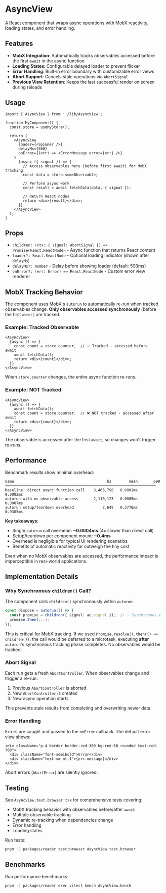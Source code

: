 # AsyncView

A React component that wraps async operations with MobX reactivity, loading states, and error handling.

## Features

- **MobX Integration**: Automatically tracks observables accessed before the first `await` in the async function
- **Loading States**: Configurable delayed loader to prevent flicker
- **Error Handling**: Built-in error boundary with customizable error views
- **Abort Support**: Cancels stale operations via `AbortSignal`
- **Previous View Retention**: Keeps the last successful render on screen during reloads

## Usage

```tsx
import { AsyncView } from './lib/AsyncView';

function MyComponent() {
  const store = useMyStore();

  return (
    <AsyncView
      loader={<Spinner />}
      delayMs={500}
      onError={(err) => <ErrorMessage error={err} />}
    >
      {async ({ signal }) => {
        // Access observables here (before first await) for MobX tracking
        const data = store.someObservable;

        // Perform async work
        const result = await fetchData(data, { signal });

        // Return React nodes
        return <div>{result}</div>;
      }}
    </AsyncView>
  );
}
```

## Props

- `children: (ctx: { signal: AbortSignal }) => Promise<React.ReactNode>` - Async function that returns React content
- `loader?: React.ReactNode` - Optional loading indicator (shown after `delayMs`)
- `delayMs?: number` - Delay before showing loader (default: 500ms)
- `onError?: (err: Error) => React.ReactNode` - Custom error view renderer

## MobX Tracking Behavior

The component uses MobX's `autorun` to automatically re-run when tracked observables change. **Only observables accessed synchronously** (before the first `await`) are tracked.

### Example: Tracked Observable

```tsx
<AsyncView>
  {async () => {
    const count = store.counter;  // ✅ Tracked - accessed before await
    await fetchData();
    return <div>{count}</div>;
  }}
</AsyncView>
```

When `store.counter` changes, the entire async function re-runs.

### Example: NOT Tracked

```tsx
<AsyncView>
  {async () => {
    await fetchData();
    const count = store.counter;  // ❌ NOT tracked - accessed after await
    return <div>{count}</div>;
  }}
</AsyncView>
```

The observable is accessed after the first `await`, so changes won't trigger re-runs.

## Performance

Benchmark results show minimal overhead:

```
name                                          hz        mean       p99
────────────────────────────────────────────────────────────────────
baseline: direct async function call    8,463,790   0.0001ms   0.0002ms
autorun with no observable access       2,110,123   0.0005ms   0.0007ms
autorun setup/teardown overhead             2,648   0.3776ms   0.9305ms
```

**Key takeaways:**
- Single `autorun` call overhead: **~0.0004ms** (4x slower than direct call)
- Setup/teardown per component mount: **~0.4ms**
- Overhead is negligible for typical UI rendering scenarios
- Benefits of automatic reactivity far outweigh the tiny cost

Even when no MobX observables are accessed, the performance impact is imperceptible in real-world applications.

## Implementation Details

### Why Synchronous `children()` Call?

The component calls `children()` synchronously within `autorun`:

```typescript
const dispose = autorun(() => {
  const promise = children({ signal: ac.signal });  // ✅ Synchronous call
  promise.then(...);
});
```

This is critical for MobX tracking. If we used `Promise.resolve().then(() => children())`, the call would be deferred to a microtask, executing **after** `autorun`'s synchronous tracking phase completes. No observables would be tracked.

### Abort Signal

Each run gets a fresh `AbortController`. When observables change and trigger a re-run:
1. Previous `AbortController` is aborted
2. New `AbortController` is created
3. New async operation starts

This prevents stale results from completing and overwriting newer data.

### Error Handling

Errors are caught and passed to the `onError` callback. The default error view shows:

```tsx
<div className="p-4 border border-red-300 bg-red-50 rounded text-red-700">
  <div className="font-semibold">Error</div>
  <div className="text-sm mt-1">{err.message}</div>
</div>
```

Abort errors (`AbortError`) are silently ignored.

## Testing

See `AsyncView.test.browser.tsx` for comprehensive tests covering:
- MobX tracking behavior with observables before/after `await`
- Multiple observable tracking
- Dynamic re-tracking when dependencies change
- Error handling
- Loading states

Run tests:
```bash
pnpm -C packages/reader test:browser AsyncView.test.browser
```

## Benchmarks

Run performance benchmarks:
```bash
pnpm -C packages/reader exec vitest bench AsyncView.bench
```
